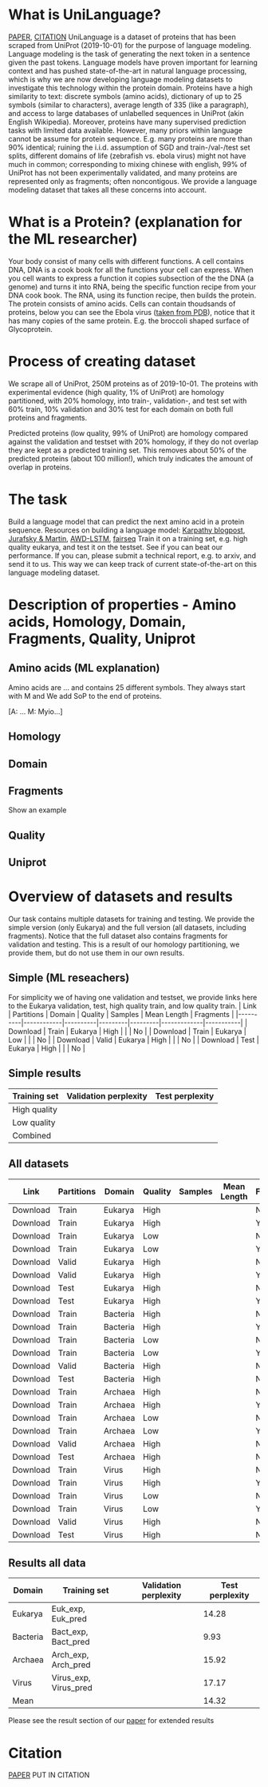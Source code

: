 # What is UniLanguage?
[PAPER](bioxiv), [CITATION](bioxiv)
UniLanguage is a dataset of proteins that has been scraped from UniProt (2019-10-01) for the purpose of language modeling.
Language modeling is the task of generating the next token in a sentence given the past tokens.
Language models have proven important for learning context and has pushed state-of-the-art in natural language processing, which is why we are now developing language modeling datasets to investigate this technology within the protein domain.
Proteins have a high similarity to text: discrete symbols (amino acids), dictionary of up to 25 symbols (similar to characters), average length of 335 (like a paragraph), and access to large databases of unlabelled sequences in UniProt (akin English Wikipedia).
Moreover, proteins have many supervised prediction tasks with limited data available.
However, many priors within language cannot be assume for protein sequence.
E.g. many proteins are more than 90% identical; ruining the i.i.d. assumption of SGD and train-/val-/test set splits, different domains of life (zebrafish vs. ebola virus) might not have much in common; corresponding to mixing chinese with english, 99% of UniProt has not been experimentally validated, and many proteins are represented only as fragments; often noncontigous.
We provide a language modeling dataset that takes all these concerns into account.

# What is a Protein? (explanation for the ML researcher)
Your body consist of many cells with different functions.
A cell contains DNA, DNA is a cook book for all the functions your cell can express.
When you cell wants to express a function it copies subsection of the the DNA (a genome) and turns it into RNA, being the specific function recipe from your DNA cook book.
The RNA, using its function recipe, then builds the protein. The protein consists of amino acids.
Cells can contain thoudsands of proteins, below you can see the Ebola virus ([taken from PDB](https://pdb101.rcsb.org/motm/178)), notice that it has many copies of the same protein. E.g. the broccoli shaped surface of Glycoprotein.

# Process of creating dataset
We scrape all of UniProt, 250M proteins as of 2019-10-01.
The proteins with experimental evidence (high quality, 1% of UniProt) are homology partitioned, with 20% homology, into train-, validation-, and test set with 60% train, 10% validation and 30% test for each domain on both full proteins and fragments.

Predicted proteins (low quality, 99% of UniProt) are homology compared against the validation and testset with 20% homology, if they do not overlap they are kept as a predicted training set.
This removes about 50% of the predicted proteins (about 100 million!), which truly indicates the amount of overlap in proteins.

# The task
Build a language model that can predict the next amino acid in a protein sequence.
Resources on building a language model: [Karpathy blogpost](http://karpathy.github.io/2015/05/21/rnn-effectiveness/), [Jurafsky & Martin](https://web.stanford.edu/~jurafsky/slp3/), [AWD-LSTM](https://github.com/salesforce/awd-lstm-lm), [fairseq](https://github.com/pytorch/fairseq/tree/master/examples/language_model)
Train it on a training set, e.g. high quality eukarya, and test it on the testset.
See if you can beat our performance.
If you can, please submit a technical report, e.g. to arxiv, and send it to us.
This way we can keep track of current state-of-the-art on this language modeling dataset.

# Description of properties - Amino acids, Homology, Domain, Fragments, Quality, Uniprot

## Amino acids (ML explanation)
Amino acids are ... and contains 25 different symbols. They always start with M and We add SoP to the end of proteins. 

[A: ... M: Myio...]

## Homology

## Domain

## Fragments
Show an example

## Quality

## Uniprot

# Overview of datasets and results
Our task contains multiple datasets for training and testing. We provide the simple version (only Eukarya) and the full version (all datasets, including fragments).
Notice that the full dataset also contains fragments for validation and testing. This is a result of our homology partitioning, we provide them, but do not use them in our own results.

## Simple (ML reseachers)
For simplicity we of having one validation and testset, we provide links here to the Eukarya validation, test, high quality train, and low quality train.
| Link     | Partitions | Domain   | Quality | Samples | Mean Length | Fragments |
|----------|------------|----------|---------|---------|-------------|-----------|
| Download | Train      | Eukarya  | High    |         |             | No        |
| Download | Train      | Eukarya  | Low     |         |             | No        |
| Download | Valid      | Eukarya  | High    |         |             | No        |
| Download | Test       | Eukarya  | High    |         |             | No        |

## Simple results
| Training set | Validation perplexity | Test perplexity |
|--------------|-----------------------|-----------------|
| High quality |                       |                 |
| Low quality  |                       |                 |
| Combined     |                       |                 |

## All datasets
| Link     | Partitions | Domain   | Quality | Samples | Mean Length | Fragments |
|----------|------------|----------|---------|---------|-------------|-----------|
| Download | Train      | Eukarya  | High    |         |             | No        |
| Download | Train      | Eukarya  | High    |         |             | Yes       |
| Download | Train      | Eukarya  | Low     |         |             | No        |
| Download | Train      | Eukarya  | Low     |         |             | Yes       |
| Download | Valid      | Eukarya  | High    |         |             | No        |
| Download | Valid      | Eukarya  | High    |         |             | Yes       |
| Download | Test       | Eukarya  | High    |         |             | No        |
| Download | Test       | Eukarya  | High    |         |             | Yes       |
| Download | Train      | Bacteria | High    |         |             | No        |
| Download | Train      | Bacteria | High    |         |             | Yes       |
| Download | Train      | Bacteria | Low     |         |             | No        |
| Download | Train      | Bacteria | Low     |         |             | Yes       |
| Download | Valid      | Bacteria | High    |         |             | No        |
| Download | Test       | Bacteria | High    |         |             | No        |
| Download | Train      | Archaea  | High    |         |             | No        |
| Download | Train      | Archaea  | High    |         |             | Yes       |
| Download | Train      | Archaea  | Low     |         |             | No        |
| Download | Train      | Archaea  | Low     |         |             | Yes       |
| Download | Valid      | Archaea  | High    |         |             | No        |
| Download | Test       | Archaea  | High    |         |             | No        |
| Download | Train      | Virus    | High    |         |             | No        |
| Download | Train      | Virus    | High    |         |             | Yes       |
| Download | Train      | Virus    | Low     |         |             | No        |
| Download | Train      | Virus    | Low     |         |             | Yes       |
| Download | Valid      | Virus    | High    |         |             | No        |
| Download | Test       | Virus    | High    |         |             | No        |

## Results all data
| Domain   | Training set          | Validation perplexity | Test perplexity |
|----------|-----------------------|-----------------------|-----------------|
| Eukarya  | Euk_exp, Euk_pred     |                       | 14.28           |
| Bacteria | Bact_exp, Bact_pred   |                       | 9.93            |
| Archaea  | Arch_exp, Arch_pred   |                       | 15.92           |
| Virus    | Virus_exp, Virus_pred |                       | 17.17           |
| Mean     |                       |                       | 14.32           |
Please see the result section of our [paper]() for extended results

# Citation
[PAPER](bioxiv)
PUT IN CITATION
